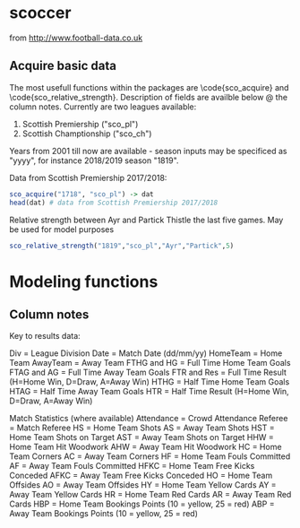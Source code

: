 # scoccer

from http://www.football-data.co.uk

## Acquire basic data

The most usefull functions within the packages are \code{sco_acquire} and \code{sco_relative_strength}. Description of fields are availble below @ the column notes. Currently are two leagues available:

1. Scottish Premiership ("sco_pl")
2. Scottish Champtionship ("sco_ch")

Years from 2001 till now are available - season inputs may be specificed as "yyyy", for instance 2018/2019 season "1819". 

Data from Scottish Premiership 2017/2018:
``` r
sco_acquire("1718", "sco_pl") -> dat
head(dat) # data from Scottish Premiership 2017/2018
```

Relative strength between Ayr and Partick Thistle the last five games. May be used for model purposes
``` r
sco_relative_strength("1819","sco_pl","Ayr","Partick",5) 
```

# Modeling functions

## Column notes
Key to results data:

Div = League Division
Date = Match Date (dd/mm/yy)
HomeTeam = Home Team
AwayTeam = Away Team
FTHG and HG = Full Time Home Team Goals
FTAG and AG = Full Time Away Team Goals
FTR and Res = Full Time Result (H=Home Win, D=Draw, A=Away Win)
HTHG = Half Time Home Team Goals
HTAG = Half Time Away Team Goals
HTR = Half Time Result (H=Home Win, D=Draw, A=Away Win)

Match Statistics (where available)
Attendance = Crowd Attendance
Referee = Match Referee
HS = Home Team Shots
AS = Away Team Shots
HST = Home Team Shots on Target
AST = Away Team Shots on Target
HHW = Home Team Hit Woodwork
AHW = Away Team Hit Woodwork
HC = Home Team Corners
AC = Away Team Corners
HF = Home Team Fouls Committed
AF = Away Team Fouls Committed
HFKC = Home Team Free Kicks Conceded
AFKC = Away Team Free Kicks Conceded
HO = Home Team Offsides
AO = Away Team Offsides
HY = Home Team Yellow Cards
AY = Away Team Yellow Cards
HR = Home Team Red Cards
AR = Away Team Red Cards
HBP = Home Team Bookings Points (10 = yellow, 25 = red)
ABP = Away Team Bookings Points (10 = yellow, 25 = red)
